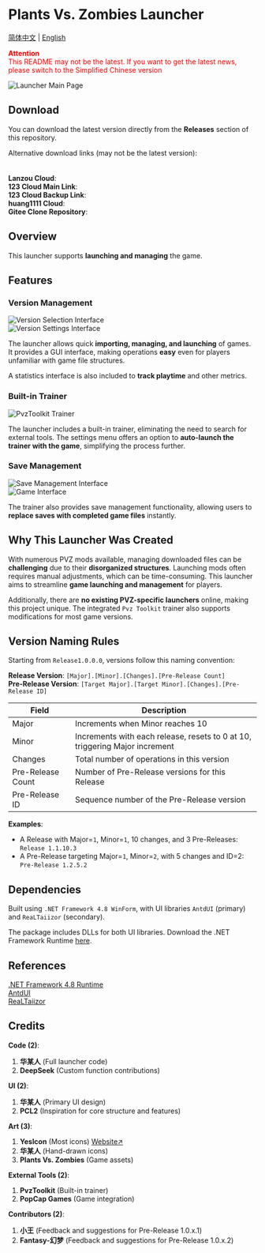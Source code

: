 # Plants Vs. Zombies Launcher  
[简体中文](README.md) | [English](README.en.md)


<font color="red">**Attention**<br>This README may not be the latest.  If you want to get the latest news, please switch to the Simplified Chinese version</font>


![Launcher Main Page](assets/Readme.md/mainpage.png)  

## Download  

You can download the latest version directly from the **Releases** section of this repository.  

Alternative download links (may not be the latest version):  
<br>  
**Lanzou Cloud**:  
**123 Cloud Main Link**:  
**123 Cloud Backup Link**:  
**huang1111 Cloud**:  
**Gitee Clone Repository**:  

## Overview  

This launcher supports **launching and managing** the game.  

## Features  

### Version Management  

![Version Selection Interface](assets/Readme.md/selectgame.png)  
![Version Settings Interface](assets/Readme.md/setgame.png)  

The launcher allows quick **importing, managing, and launching** of games. It provides a GUI interface, making operations **easy** even for players unfamiliar with game file structures.  

A statistics interface is also included to **track playtime** and other metrics.  

### Built-in Trainer  

![PvzToolkit Trainer](assets/Readme.md/trainer.png)  

The launcher includes a built-in trainer, eliminating the need to search for external tools. The settings menu offers an option to **auto-launch the trainer with the game**, simplifying the process further.  

### Save Management  

![Save Management Interface](assets/Readme.md/victorysave.png)  
![Game Interface](assets/Readme.md/game.png)  

The trainer also provides save management functionality, allowing users to **replace saves with completed game files** instantly.  

## Why This Launcher Was Created  

With numerous PVZ mods available, managing downloaded files can be **challenging** due to their **disorganized structures**. Launching mods often requires manual adjustments, which can be time-consuming. This launcher aims to streamline **game launching and management** for players.  

Additionally, there are **no existing PVZ-specific launchers** online, making this project unique. The integrated `Pvz Toolkit` trainer also supports modifications for most game versions.  

## Version Naming Rules  

Starting from `Release1.0.0.0`, versions follow this naming convention:  

**Release Version**: `[Major].[Minor].[Changes].[Pre-Release Count]`  
**Pre-Release Version**: `[Target Major].[Target Minor].[Changes].[Pre-Release ID]`  

| Field               | Description                                                                 |  
|---------------------|-----------------------------------------------------------------------------|  
| Major               | Increments when Minor reaches 10                                            |  
| Minor               | Increments with each release, resets to 0 at 10, triggering Major increment |  
| Changes             | Total number of operations in this version                                  |  
| Pre-Release Count   | Number of Pre-Release versions for this Release                             |  
| Pre-Release ID      | Sequence number of the Pre-Release version                                  |  

**Examples**:  
- A Release with Major=`1`, Minor=`1`, 10 changes, and 3 Pre-Releases: `Release 1.1.10.3`  
- A Pre-Release targeting Major=`1`, Minor=`2`, with 5 changes and ID=2: `Pre-Release 1.2.5.2`  

## Dependencies  

Built using `.NET Framework 4.8 WinForm`, with UI libraries `AntdUI` (primary) and `ReaLTaiizor` (secondary).  

The package includes DLLs for both UI libraries. Download the .NET Framework Runtime [here](https://dotnet.microsoft.com/zh-cn/download/dotnet-framework).  

## References  

[.NET Framework 4.8 Runtime](https://dotnet.microsoft.com/zh-cn/download/dotnet-framework/net48)  
[AntdUI](https://gitee.com/antdui/AntdUI)  
[ReaLTaiizor](https://github.com/Taiizor/ReaLTaiizor)  

## Credits  

**Code (2)**:  
  1. **华某人** (Full launcher code)  
  2. **DeepSeek** (Custom function contributions)  

**UI (2)**:  
  1. **华某人** (Primary UI design)  
  2. **PCL2** (Inspiration for core structure and features)  

**Art (3)**:  
  1. **YesIcon** (Most icons) [Website↗](https://yesicon.app/)  
  2. **华某人** (Hand-drawn icons)  
  3. **Plants Vs. Zombies** (Game assets)  

**External Tools (2)**:  
  1. **PvzToolkit** (Built-in trainer)  
  2. **PopCap Games** (Game integration)  

**Contributors (2)**:  
  1. **小王** (Feedback and suggestions for Pre-Release 1.0.x.1)  
  2. **Fantasy-幻梦** (Feedback and suggestions for Pre-Release 1.0.x.2)  

